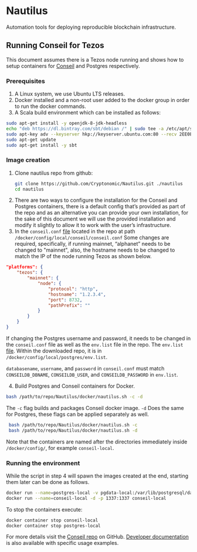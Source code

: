 # Nautilus

Automation tools for deploying reproducible blockchain infrastructure.

## Running Conseil for Tezos

This document assumes there is a Tezos node running and shows how to setup containers for [Conseil](https://github.com/Cryptonomic/Conseil) and Postgres respectively.

### Prerequisites
1. A Linux system, we use Ubuntu LTS releases.
1. Docker installed and a non-root user added to the docker group in order to run the docker commands.
1. A Scala build environment which can be installed as follows:
```sh
sudo apt-get install -y openjdk-8-jdk-headless
echo "deb https://dl.bintray.com/sbt/debian /" | sudo tee -a /etc/apt/sources.list.d/sbt.list
sudo apt-key adv --keyserver hkp://keyserver.ubuntu.com:80 --recv 2EE0EA64E40A89B84B2DF73499E82A75642AC823
sudo apt-get update
sudo apt-get install -y sbt
```

### Image creation
1. Clone nautilus repo from github: 
    ```sh
    git clone https://github.com/Cryptonomic/Nautilus.git ./nautilus
    cd nautilus
    ```
1.   There are two ways to configure the installation for the Conseil and Postgres containers,  there is a default config that’s provided as part of the repo and as an alternative you can provide your own installation, for the sake of this document we will use the provided installation and modify it slightly to allow it to work with the user’s infrastructure.
1. In the `conseil.conf` [file](https://github.com/Cryptonomic/Nautilus/blob/master/docker/config/local/conseil/conseil.conf) located in the repo at path `/docker/config/local/conseil/conseil.conf`
Some changes are required, specifically, if running mainnet, “alphanet” needs to be changed to "mainnet", also, the hostname needs to be changed to match the IP of the node running Tezos as shown below.

```json
"platforms": {
    "tezos": {
        "mainnet": {
            "node": {
                "protocol": "http",
                "hostname": "1.2.3.4",
                "port": 8732,
                "pathPrefix": ""
            }
        }
    }
}
```

If changing the Postgres username and password, it needs to be changed in the `conseil.conf` file as well as the `env.list` file in the repo. The `env.list` [file](https://github.com/Cryptonomic/Nautilus/blob/master/docker/config/local/postgres/env.list).
Within the downloaded repo, it is in `/docker/config/local/postgres/env.list`.

`databasename`, `username`, and `password` in `conseil.conf` must match `CONSEILDB_DBNAME`, `CONSEILDB_USER`, and `CONSEILDB_PASSWORD` in `env.list`.

4. Build Postgres and Conseil containers for Docker.
```sh
bash /path/to/repo/Nautilus/docker/nautilus.sh -c -d
```

The `-c` flag builds and packages Conseil docker image. `-d` Does the same for Postgres, these flags can be applied separately as well.
```sh
 bash /path/to/repo/Nautilus/docker/nautilus.sh -c
 bash /path/to/repo/Nautilus/docker/nautilus.sh -d
 ```

Note that the containers are named after the directories immediately inside `/docker/config/`, for example `conseil-local`.

### Running the environment

While the script in step 4 will spawn the images created at the end, starting them later can be done as follows.

```sh
docker run --name=postgres-local -v pgdata-local:/var/lib/postgresql/data -d -p 5432:5432 postgres-local
docker run --name=conseil-local -d -p 1337:1337 conseil-local
```

To stop the containers execute:

```sh
docker container stop conseil-local
docker container stop postgres-local

```

For more details visit the [Conseil repo](https://github.com/Cryptonomic/Conseil) on GitHub. [Developer documentation](https://cryptonomic.github.io/Conseil/#/) is also available with specific usage examples.
